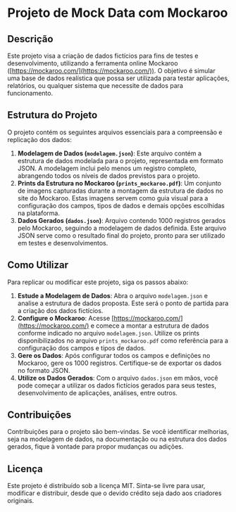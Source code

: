 # Projeto de Mock Data com Mockaroo

## Descrição

Este projeto visa a criação de dados fictícios para fins de testes e desenvolvimento, utilizando a ferramenta online Mockaroo ([https://mockaroo.com/](https://mockaroo.com/)). O objetivo é simular uma base de dados realística que possa ser utilizada para testar aplicações, relatórios, ou qualquer sistema que necessite de dados para funcionamento.

## Estrutura do Projeto

O projeto contém os seguintes arquivos essenciais para a compreensão e replicação dos dados:

1. **Modelagem de Dados (`modelagem.json`)**: Este arquivo contém a estrutura de dados modelada para o projeto, representada em formato JSON. A modelagem inclui pelo menos um registro completo, abrangendo todos os níveis de dados previstos para o projeto.
2. **Prints da Estrutura no Mockaroo (`prints_mockaroo.pdf`)**: Um conjunto de imagens capturadas durante a montagem da estrutura de dados no site do Mockaroo. Estas imagens servem como guia visual para a configuração dos campos, tipos de dados e demais opções escolhidas na plataforma.
3. **Dados Gerados (`dados.json`)**: Arquivo contendo 1000 registros gerados pelo Mockaroo, seguindo a modelagem de dados definida. Este arquivo JSON serve como o resultado final do projeto, pronto para ser utilizado em testes e desenvolvimentos.

## Como Utilizar

Para replicar ou modificar este projeto, siga os passos abaixo:

1. **Estude a Modelagem de Dados**: Abra o arquivo `modelagem.json` e analise a estrutura de dados proposta. Este será o ponto de partida para a criação dos dados fictícios.
2. **Configure o Mockaroo**: Acesse [https://mockaroo.com/](https://mockaroo.com/) e comece a montar a estrutura de dados conforme indicado no arquivo `modelagem.json`. Utilize os prints disponibilizados no arquivo `prints_mockaroo.pdf` como referência para a configuração dos campos e tipos de dados.
3. **Gere os Dados**: Após configurar todos os campos e definições no Mockaroo, gere os 1000 registros. Certifique-se de exportar os dados no formato JSON.
4. **Utilize os Dados Gerados**: Com o arquivo `dados.json` em mãos, você pode começar a utilizar os dados fictícios gerados para seus testes, desenvolvimento de aplicações, análises, entre outros.

## Contribuições

Contribuições para o projeto são bem-vindas. Se você identificar melhorias, seja na modelagem de dados, na documentação ou na estrutura dos dados gerados, fique à vontade para propor mudanças ou adições.

## Licença

Este projeto é distribuído sob a licença MIT. Sinta-se livre para usar, modificar e distribuir, desde que o devido crédito seja dado aos criadores originais.
